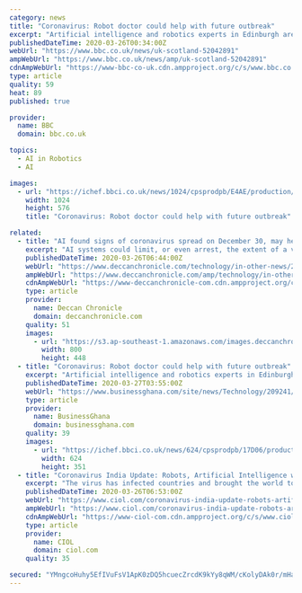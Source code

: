 ```yaml
---
category: news
title: "Coronavirus: Robot doctor could help with future outbreak"
excerpt: "Artificial intelligence and robotics experts in Edinburgh are working to create what they hope will be the first healthcare robots to hold a conversation with more than one person at a time. It is a project designed to help older people, but it could one day be used to help handle virus outbreaks like the coronavirus pandemic. \"It's not ..."
publishedDateTime: 2020-03-26T00:34:00Z
webUrl: "https://www.bbc.co.uk/news/uk-scotland-52042891"
ampWebUrl: "https://www.bbc.co.uk/news/amp/uk-scotland-52042891"
cdnAmpWebUrl: "https://www-bbc-co-uk.cdn.ampproject.org/c/s/www.bbc.co.uk/news/amp/uk-scotland-52042891"
type: article
quality: 59
heat: 89
published: true

provider:
  name: BBC
  domain: bbc.co.uk

topics:
  - AI in Robotics
  - AI

images:
  - url: "https://ichef.bbci.co.uk/news/1024/cpsprodpb/E4AE/production/_111424585_icub.jpg"
    width: 1024
    height: 576
    title: "Coronavirus: Robot doctor could help with future outbreak"

related:
  - title: "AI found signs of coronavirus spread on December 30, may help contain it in future"
    excerpt: "AI systems could limit, or even arrest, the extent of a viral outbreak and prevent it from becoming a pandemic"
    publishedDateTime: 2020-03-26T06:44:00Z
    webUrl: "https://www.deccanchronicle.com/technology/in-other-news/260320/ai-found-signs-of-coronavirus-spread-on-december-30-may-help-contain.html"
    ampWebUrl: "https://www.deccanchronicle.com/amp/technology/in-other-news/260320/ai-found-signs-of-coronavirus-spread-on-december-30-may-help-contain.html"
    cdnAmpWebUrl: "https://www-deccanchronicle-com.cdn.ampproject.org/c/s/www.deccanchronicle.com/amp/technology/in-other-news/260320/ai-found-signs-of-coronavirus-spread-on-december-30-may-help-contain.html"
    type: article
    provider:
      name: Deccan Chronicle
      domain: deccanchronicle.com
    quality: 51
    images:
      - url: "https://s3.ap-southeast-1.amazonaws.com/images.deccanchronicle.com/dc-Cover-hcs7puu0upskrh1earlsmqnmm2-20200326121104.Medi.jpeg"
        width: 800
        height: 448
  - title: "Coronavirus: Robot doctor could help with future outbreak"
    excerpt: "Artificial intelligence and robotics experts in Edinburgh are working to create what they hope will be the first healthcare robots to hold a conversation with more than one person at a time. It is a project designed to help older people, but it could one day be used to help handle virus outbreaks like the coronavirus pandemic. \"It's not ..."
    publishedDateTime: 2020-03-27T03:55:00Z
    webUrl: "https://www.businessghana.com/site/news/Technology/209241/Coronavirus:-Robot-doctor-could-help-with-future-outbreak"
    type: article
    provider:
      name: BusinessGhana
      domain: businessghana.com
    quality: 39
    images:
      - url: "https://ichef.bbci.co.uk/news/624/cpsprodpb/17D06/production/_111424579_oliverlemon_03.jpg"
        width: 624
        height: 351
  - title: "Coronavirus India Update: Robots, Artificial Intelligence will be taking care of patients in Isolation Wards"
    excerpt: "The virus has infected countries and brought the world to kneel. Amidst the lockdown and disrupted economy look at some clever way in which Artificial Intelligence i.e Robots are becoming a part of the fight to slow down Coronavirus and help healthcare workers. In its originating country, Coronavirus has claimed over 3000 people. The fight ..."
    publishedDateTime: 2020-03-26T06:53:00Z
    webUrl: "https://www.ciol.com/coronavirus-india-update-robots-artificial-intelligence-will-taking-care-patients-isolation-wards/"
    ampWebUrl: "https://www.ciol.com/coronavirus-india-update-robots-artificial-intelligence-will-taking-care-patients-isolation-wards/amp/"
    cdnAmpWebUrl: "https://www-ciol-com.cdn.ampproject.org/c/s/www.ciol.com/coronavirus-india-update-robots-artificial-intelligence-will-taking-care-patients-isolation-wards/amp/"
    type: article
    provider:
      name: CIOL
      domain: ciol.com
    quality: 35

secured: "YMngcoHuhy5EfIVuFsV1ApK0zDQ5hcuecZrcdK9kYy8qWM/cKolyDAk0r/mHaEWSoGGnOYvKnj9uSp1y6/ss/tJJjq6G3Zw1RJGg8D7zxWBdkh/fWVrET8i6P53zpTqwrg3aJJWpguYrSv1lkYwtt4Ymtw6hJL7lxeCnUEDYlI34b8KoWRvUV0LlsIUk+NIeboLXrK8N/ShOV6MwvNA7ID7vx1CXYmtMcqG5LxT3cmOEXKJzgP5q9BcSIkIBBnOilmyoe6Td3N1RybCRyIpXDMA3Jgv749ZhvlIciMdj0iSAxt1FQGjJS2t6iJQxeAD1;60ygtgquIkyy97+Cy8uRAA=="
---
```


